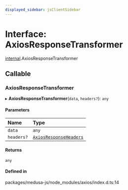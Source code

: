 ```yaml
---
displayed_sidebar: jsClientSidebar
---
```


# Interface: AxiosResponseTransformer

[internal](../modules/internal-12.md).AxiosResponseTransformer

## Callable

### AxiosResponseTransformer

▸ **AxiosResponseTransformer**(`data`, `headers?`): `any`

#### Parameters

| Name | Type |
| :------ | :------ |
| `data` | `any` |
| `headers?` | [`AxiosResponseHeaders`](../modules/internal-12.md#axiosresponseheaders) |

#### Returns

`any`

#### Defined in

packages/medusa-js/node_modules/axios/index.d.ts:14
